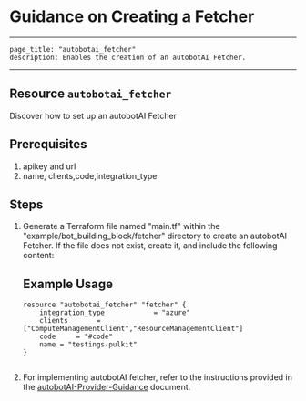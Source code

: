 # Guidance on Creating a Fetcher

---
    page_title: "autobotai_fetcher"
    description: Enables the creation of an autobotAI Fetcher.
---

## Resource `autobotai_fetcher`
 Discover how to set up an autobotAI Fetcher

## Prerequisites
1. apikey and url
2. name, clients,code,integration_type

## Steps 
1. Generate a Terraform file named "main.tf" within the "example/bot_building_block/fetcher" directory to create an autobotAI Fetcher. If the file does not exist, create it, and include the following content:
    ## Example Usage 
    ```
    resource "autobotai_fetcher" "fetcher" {
        integration_type            = "azure"
        clients       =  ["ComputeManagementClient","ResourceManagementClient"]
        code     = "#code"
        name = "testings-pulkit"
    }
  
    ```
2. For implementing autobotAI fetcher, refer to the instructions provided in the [autobotAI-Provider-Guidance](../autobotAI_provider_guidance.md) document.